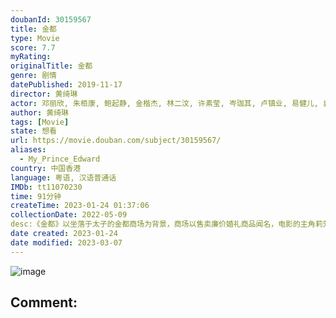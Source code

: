 ```yaml
---
doubanId: 30159567
title: 金都
type: Movie
score: 7.7
myRating: 
originalTitle: 金都
genre: 剧情
datePublished: 2019-11-17
director: 黄绮琳
actor: 邓丽欣, 朱栢康, 鲍起静, 金楷杰, 林二汶, 许素莹, 岑珈其, 卢镇业, 易健儿, 袁绮雯, 陈健朗, 陈俞希, 麦子乐, 李英涛, 陈小娟, 王施千
author: 黄绮琳
tags: [Movie]
state: 想看
url: https://movie.douban.com/subject/30159567/
aliases:
  - My_Prince_Edward
country: 中国香港
language: 粤语, 汉语普通话
IMDb: tt11070230
time: 91分钟
createTime: 2023-01-24 01:37:06
collectionDate: 2022-05-09
desc:《金都》以坐落于太子的金都商场为背景，商场以售卖廉价婚礼商品闻名，电影的主角莉芳在商场的婚纱租赁店工作，与另一婚礼摄影店的年轻东主Edward拍拖七年，Edward被视为莉芳的白马王子，结婚似是迟早的...
date created: 2023-01-24
date modified: 2023-03-07
---
```


![image](p2574853860.jpg)

Comment:
---

